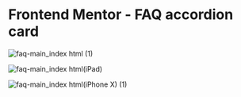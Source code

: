 # Frontend Mentor - FAQ accordion card

![faq-main_index html (1)](https://github.com/randjelovic-jelena/FAQ-Accordion-Card/assets/125824089/d8e35f68-67ff-4945-a332-ee58557bf41d)

![faq-main_index html(iPad)](https://github.com/randjelovic-jelena/FAQ-Accordion-Card/assets/125824089/e4875017-c897-4505-992e-1063538f8a86)

![faq-main_index html(iPhone X) (1)](https://github.com/randjelovic-jelena/FAQ-Accordion-Card/assets/125824089/d38eb7ee-ef12-43a2-834b-2b2a56f46ff3)


